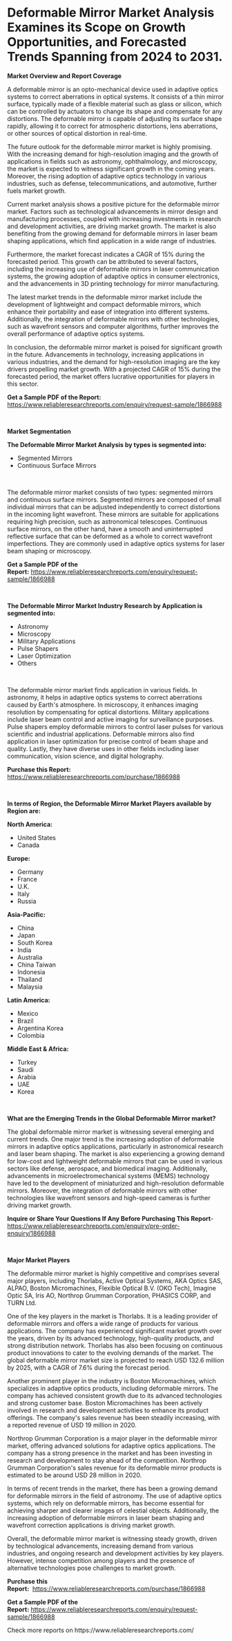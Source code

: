 <p><h1>Deformable Mirror Market Analysis Examines its Scope on Growth Opportunities, and Forecasted Trends Spanning from 2024 to 2031.</h1></p><p><strong>Market Overview and Report Coverage</strong></p>
<p><p>A deformable mirror is an opto-mechanical device used in adaptive optics systems to correct aberrations in optical systems. It consists of a thin mirror surface, typically made of a flexible material such as glass or silicon, which can be controlled by actuators to change its shape and compensate for any distortions. The deformable mirror is capable of adjusting its surface shape rapidly, allowing it to correct for atmospheric distortions, lens aberrations, or other sources of optical distortion in real-time.</p><p>The future outlook for the deformable mirror market is highly promising. With the increasing demand for high-resolution imaging and the growth of applications in fields such as astronomy, ophthalmology, and microscopy, the market is expected to witness significant growth in the coming years. Moreover, the rising adoption of adaptive optics technology in various industries, such as defense, telecommunications, and automotive, further fuels market growth.</p><p>Current market analysis shows a positive picture for the deformable mirror market. Factors such as technological advancements in mirror design and manufacturing processes, coupled with increasing investments in research and development activities, are driving market growth. The market is also benefiting from the growing demand for deformable mirrors in laser beam shaping applications, which find application in a wide range of industries.</p><p>Furthermore, the market forecast indicates a CAGR of 15% during the forecasted period. This growth can be attributed to several factors, including the increasing use of deformable mirrors in laser communication systems, the growing adoption of adaptive optics in consumer electronics, and the advancements in 3D printing technology for mirror manufacturing.</p><p>The latest market trends in the deformable mirror market include the development of lightweight and compact deformable mirrors, which enhance their portability and ease of integration into different systems. Additionally, the integration of deformable mirrors with other technologies, such as wavefront sensors and computer algorithms, further improves the overall performance of adaptive optics systems.</p><p>In conclusion, the deformable mirror market is poised for significant growth in the future. Advancements in technology, increasing applications in various industries, and the demand for high-resolution imaging are the key drivers propelling market growth. With a projected CAGR of 15% during the forecasted period, the market offers lucrative opportunities for players in this sector.</p></p>
<p><strong>Get a Sample PDF of the Report:</strong> <a href="https://www.reliableresearchreports.com/enquiry/request-sample/1866988">https://www.reliableresearchreports.com/enquiry/request-sample/1866988</a></p>
<p>&nbsp;</p>
<p><strong>Market Segmentation</strong></p>
<p><strong>The Deformable Mirror Market Analysis by types is segmented into:</strong></p>
<p><ul><li>Segmented Mirrors</li><li>Continuous Surface Mirrors</li></ul></p>
<p>&nbsp;</p>
<p><p>The deformable mirror market consists of two types: segmented mirrors and continuous surface mirrors. Segmented mirrors are composed of small individual mirrors that can be adjusted independently to correct distortions in the incoming light wavefront. These mirrors are suitable for applications requiring high precision, such as astronomical telescopes. Continuous surface mirrors, on the other hand, have a smooth and uninterrupted reflective surface that can be deformed as a whole to correct wavefront imperfections. They are commonly used in adaptive optics systems for laser beam shaping or microscopy.</p></p>
<p><strong>Get a Sample PDF of the Report:</strong>&nbsp;<a href="https://www.reliableresearchreports.com/enquiry/request-sample/1866988">https://www.reliableresearchreports.com/enquiry/request-sample/1866988</a></p>
<p>&nbsp;</p>
<p><strong>The Deformable Mirror Market Industry Research by Application is segmented into:</strong></p>
<p><ul><li>Astronomy</li><li>Microscopy</li><li>Military Applications</li><li>Pulse Shapers</li><li>Laser Optimization</li><li>Others</li></ul></p>
<p>&nbsp;</p>
<p><p>The deformable mirror market finds application in various fields. In astronomy, it helps in adaptive optics systems to correct aberrations caused by Earth's atmosphere. In microscopy, it enhances imaging resolution by compensating for optical distortions. Military applications include laser beam control and active imaging for surveillance purposes. Pulse shapers employ deformable mirrors to control laser pulses for various scientific and industrial applications. Deformable mirrors also find application in laser optimization for precise control of beam shape and quality. Lastly, they have diverse uses in other fields including laser communication, vision science, and digital holography.</p></p>
<p><strong>Purchase this Report:</strong>&nbsp; <a href="https://www.reliableresearchreports.com/purchase/1866988">https://www.reliableresearchreports.com/purchase/1866988</a></p>
<p>&nbsp;</p>
<p><strong>In terms of Region, the Deformable Mirror Market Players available by Region are:</strong></p>
<p>
    <p> <strong> North America: </strong>
        <ul>
            <li>United States</li>
            <li>Canada</li>
        </ul>
        </p> 
    <p> <strong> Europe: </strong>
        <ul>
            <li>Germany</li>
            <li>France</li>
            <li>U.K.</li>
            <li>Italy</li>
            <li>Russia</li>
        </ul>
        </p> 
    <p> <strong> Asia-Pacific: </strong>
        <ul>
            <li>China</li>
            <li>Japan</li>
            <li>South Korea</li>
            <li>India</li>
            <li>Australia</li>
            <li>China Taiwan</li>
            <li>Indonesia</li>
            <li>Thailand</li>
            <li>Malaysia</li>
        </ul>
        </p> 
    <p> <strong> Latin America: </strong>
        <ul>
            <li>Mexico</li>
            <li>Brazil</li>
            <li>Argentina Korea</li>
            <li>Colombia</li>
        </ul>
        </p> 
    <p> <strong> Middle East & Africa: </strong>
        <ul>
            <li>Turkey</li>
            <li>Saudi</li>
            <li>Arabia</li>
            <li>UAE</li>
            <li>Korea</li>
        </ul>
    </p>
    </p>
<p>&nbsp;</p>
<p><strong>What are the Emerging Trends in the Global Deformable Mirror market?</strong></p>
<p><p>The global deformable mirror market is witnessing several emerging and current trends. One major trend is the increasing adoption of deformable mirrors in adaptive optics applications, particularly in astronomical research and laser beam shaping. The market is also experiencing a growing demand for low-cost and lightweight deformable mirrors that can be used in various sectors like defense, aerospace, and biomedical imaging. Additionally, advancements in microelectromechanical systems (MEMS) technology have led to the development of miniaturized and high-resolution deformable mirrors. Moreover, the integration of deformable mirrors with other technologies like wavefront sensors and high-speed cameras is further driving market growth.</p></p>
<p><strong>Inquire or Share Your Questions If Any Before Purchasing This Report</strong>- <a href="https://www.reliableresearchreports.com/enquiry/pre-order-enquiry/1866988">https://www.reliableresearchreports.com/enquiry/pre-order-enquiry/1866988</a></p>
<p>&nbsp;</p>
<p><strong>Major Market Players</strong></p>
<p><p>The deformable mirror market is highly competitive and comprises several major players, including Thorlabs, Active Optical Systems, AKA Optics SAS, ALPAO, Boston Micromachines, Flexible Optical B.V. (OKO Tech), Imagine Optic SA, Iris AO, Northrop Grumman Corporation, PHASICS CORP, and TURN Ltd. </p><p>One of the key players in the market is Thorlabs. It is a leading provider of deformable mirrors and offers a wide range of products for various applications. The company has experienced significant market growth over the years, driven by its advanced technology, high-quality products, and strong distribution network. Thorlabs has also been focusing on continuous product innovations to cater to the evolving demands of the market. The global deformable mirror market size is projected to reach USD 132.6 million by 2025, with a CAGR of 7.6% during the forecast period.</p><p>Another prominent player in the industry is Boston Micromachines, which specializes in adaptive optics products, including deformable mirrors. The company has achieved consistent growth due to its advanced technologies and strong customer base. Boston Micromachines has been actively involved in research and development activities to enhance its product offerings. The company's sales revenue has been steadily increasing, with a reported revenue of USD 19 million in 2020.</p><p>Northrop Grumman Corporation is a major player in the deformable mirror market, offering advanced solutions for adaptive optics applications. The company has a strong presence in the market and has been investing in research and development to stay ahead of the competition. Northrop Grumman Corporation's sales revenue for its deformable mirror products is estimated to be around USD 28 million in 2020.</p><p>In terms of recent trends in the market, there has been a growing demand for deformable mirrors in the field of astronomy. The use of adaptive optics systems, which rely on deformable mirrors, has become essential for achieving sharper and clearer images of celestial objects. Additionally, the increasing adoption of deformable mirrors in laser beam shaping and wavefront correction applications is driving market growth.</p><p>Overall, the deformable mirror market is witnessing steady growth, driven by technological advancements, increasing demand from various industries, and ongoing research and development activities by key players. However, intense competition among players and the presence of alternative technologies pose challenges to market growth.</p></p>
<p><strong>Purchase this Report:</strong>&nbsp;&nbsp;<a href="https://www.reliableresearchreports.com/purchase/1866988">https://www.reliableresearchreports.com/purchase/1866988</a></p>
<p></p>
<p><strong>Get a Sample PDF of the Report:</strong>&nbsp;<a href="https://www.reliableresearchreports.com/enquiry/request-sample/1866988">https://www.reliableresearchreports.com/enquiry/request-sample/1866988</a></p>
<p>Check more reports on https://www.reliableresearchreports.com/</p>